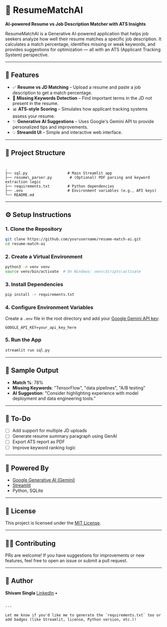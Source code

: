 
# 📄 ResumeMatchAI

**AI-powered Resume vs Job Description Matcher with ATS Insights**

ResumeMatchAI is a Generative AI-powered application that helps job seekers analyze how well their resume matches a specific job description. It calculates a match percentage, identifies missing or weak keywords, and provides suggestions for optimization — all with an ATS (Applicant Tracking System) perspective.

---

## 🚀 Features

- ✅ **Resume vs JD Matching** – Upload a resume and paste a job description to get a match percentage.
- 🧠 **Missing Keywords Detection** – Find important terms in the JD not present in the resume.
- 📊 **ATS-style Scoring** – Simulates how applicant tracking systems assess your resume.
- ✨ **Generative AI Suggestions** – Uses Google's Gemini API to provide personalized tips and improvements.
- 💡 **Streamlit UI** – Simple and interactive web interface.

---

## 📁 Project Structure

```

.
├── sql.py                  # Main Streamlit app
├── resume\_parser.py        # (Optional) PDF parsing and keyword extraction logic
├── requirements.txt        # Python dependencies
├── .env                    # Environment variables (e.g., API keys)
└── README.md

````

---

## ⚙️ Setup Instructions

### 1. Clone the Repository

```bash
git clone https://github.com/yourusername/resume-match-ai.git
cd resume-match-ai
````

### 2. Create a Virtual Environment

```bash
python3 -m venv venv
source venv/bin/activate  # On Windows: venv\Scripts\activate
```

### 3. Install Dependencies

```bash
pip install -r requirements.txt
```

### 4. Configure Environment Variables

Create a `.env` file in the root directory and add your [Google Gemini API key](https://ai.google.dev/gemini-api/docs/quickstart):

```env
GOOGLE_API_KEY=your_api_key_here
```

### 5. Run the App

```bash
streamlit run sql.py
```

---

## 🧪 Sample Output

* **Match %**: 78%
* **Missing Keywords**: "TensorFlow", "data pipelines", "A/B testing"
* **AI Suggestion**: "Consider highlighting experience with model deployment and data engineering tools."

---

## 📌 To-Do

* [ ] Add support for multiple JD uploads
* [ ] Generate resume summary paragraph using GenAI
* [ ] Export ATS report as PDF
* [ ] Improve keyword ranking logic

---

## 🤖 Powered By

* [Google Generative AI (Gemini)](https://ai.google.dev/)
* [Streamlit](https://streamlit.io/)
* Python, SQLite

---

## 📄 License

This project is licensed under the [MIT License](LICENSE).

---

## 🙋‍♂️ Contributing

PRs are welcome! If you have suggestions for improvements or new features, feel free to open an issue or submit a pull request.

---

## 👤 Author

**Shivam Singla**
[LinkedIn]([https://www.linkedin.com/in/your-profile](https://www.linkedin.com/in/shivam-singla-02b726345/)) • 

```

---

Let me know if you'd like me to generate the `requirements.txt` too or add badges (like Streamlit, license, Python version, etc.)!
```
